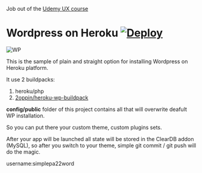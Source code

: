 Job out of the [Udemy UX course](https://www.udemy.com/ux-web-design-master-course-strategy-design-development/)
# Wordpress on Heroku [![Deploy](https://www.herokucdn.com/deploy/button.svg)](https://heroku.com/deploy?template=https://github.com/2oppin/udemy_ux_blog)


![WP](https://s.w.org/style/images/wporg-logo.svg?3)

This is the sample of plain and straight option for installing Wordpress on Heroku platform.

It use 2 buildpacks:
1. heroku/php 
2. [2oppin/heroku-wp-buildpack](https://github.com/2oppin/heroku-wp-buildpack)

<b>config/public</b> folder of this project contains all that will overwrite deafult WP installation.

So you can put there your custom theme, custom plugins sets.

After your app will be launched all state will be stored in the ClearDB addon (MySQL), so after you switch to your theme, simple git commit / git push will do the magic.

username:simplepa22word